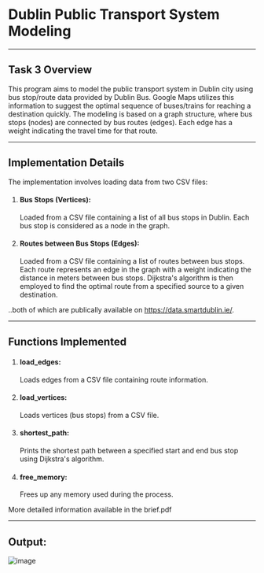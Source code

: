 # Dublin Public Transport System Modeling
- - - -
## Task 3 Overview
This program aims to model the public transport system in Dublin city using bus stop/route data provided by Dublin Bus. Google Maps utilizes this information to suggest the optimal sequence of buses/trains for reaching a destination quickly. The modeling is based on a graph structure, where bus stops (nodes) are connected by bus routes (edges). Each edge has a weight indicating the travel time for that route.
- - - - 
## Implementation Details
The implementation involves loading data from two CSV files:

1. #### Bus Stops (Vertices):
   Loaded from a CSV file containing a list of all bus stops in Dublin.
Each bus stop is considered as a node in the graph.
2. #### Routes between Bus Stops (Edges):
   Loaded from a CSV file containing a list of routes between bus stops.
Each route represents an edge in the graph with a weight indicating the distance in meters between bus stops.
Dijkstra's algorithm is then employed to find the optimal route from a specified source to a given destination.

..both of which are publically available on https://data.smartdublin.ie/.
- - - -
## Functions Implemented

1. #### load_edges:
   Loads edges from a CSV file containing route information.
2. #### load_vertices:
   Loads vertices (bus stops) from a CSV file.
3. #### shortest_path:
   Prints the shortest path between a specified start and end bus stop using Dijkstra's algorithm.
4. #### free_memory:
   Frees up any memory used during the process.


More detailed information available in the brief.pdf
- - - -
## Output:

![image](https://github.com/Haskins2/Dublin-Bus-Pathfinding/assets/126469860/0a322db6-a57a-4f9c-85cb-a842044141b0)
